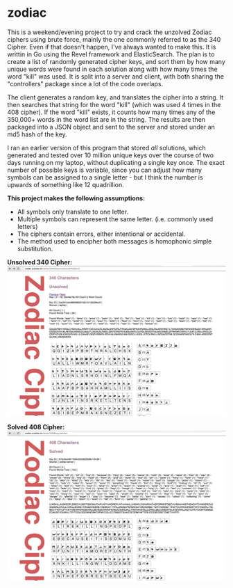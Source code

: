 # zodiac
This is a weekend/evening project to try and crack the unzolved Zodiac ciphers using brute force, mainly the one commonly referred to as the 340 Cipher. Even if that doesn't happen, I've always wanted to make this. It is writtin in Go using the Revel framework and ElasticSearch. The plan is to create a list of randomly generated cipher keys, and sort them by how many unique words were found in each solution along with how many times the word "kill" was used. It is split into a server and client, with both sharing the "controllers" package since a lot of the code overlaps. 

The client generates a random key, and translates the cipher into a string. It then searches that string for the word "kill" (which was used 4 times in the 408 cipher). If the word "kill" exists, it counts how many times any of the 350,000+ words in the word list are in the string. The results are then packaged into a JSON object and sent to the server and stored under an md5 hash of the key. 

I ran an earlier version of this program that stored *all* solutions, which generated and tested over 10 million unique keys over the course of two days running on my laptop, without duplicating a single key once. The exact number of possible keys is variable, since you can adjust how many symbols can be assigned to a single letter - but I think the number is upwards of something like 12 quadrillion. 

**This project makes the following assumptions:**
* All symbols only translate to one letter. 
* Multiple symbols can represent the same letter. (i.e. commonly used letters)
* The ciphers contain errors, either intentional or accidental. 
* The method used to encipher both messages is homophonic simple substitution. 

**Unsolved 340 Cipher:**
![340-screenshot](340-screenshot.png)

**Solved 408 Cipher:**
![408-screenshot](408-screenshot.png)
